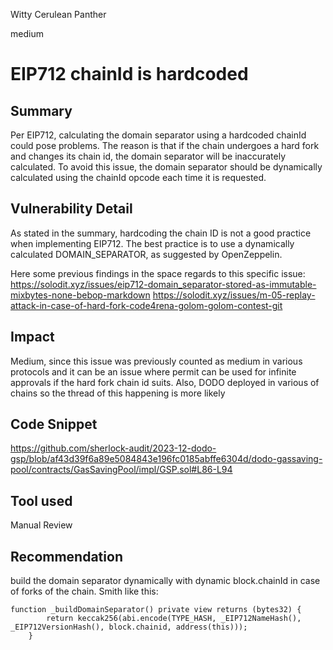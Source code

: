 Witty Cerulean Panther

medium

# EIP712 chainId is hardcoded

## Summary
Per EIP712, calculating the domain separator using a hardcoded chainId could pose problems. The reason is that if the chain undergoes a hard fork and changes its chain id, the domain separator will be inaccurately calculated. To avoid this issue, the domain separator should be dynamically calculated using the chainId opcode each time it is requested.
## Vulnerability Detail
As stated in the summary, hardcoding the chain ID is not a good practice when implementing EIP712. The best practice is to use a dynamically calculated DOMAIN_SEPARATOR, as suggested by OpenZeppelin.

 Here some previous findings in the space regards to this specific issue:
https://solodit.xyz/issues/eip712-domain_separator-stored-as-immutable-mixbytes-none-bebop-markdown
https://solodit.xyz/issues/m-05-replay-attack-in-case-of-hard-fork-code4rena-golom-golom-contest-git
## Impact
Medium, since this issue was previously counted as medium in various protocols and it can be an issue where permit can be used for infinite approvals if the hard fork chain id suits. Also, DODO deployed in various of chains so the thread of this happening is more likely 
## Code Snippet
https://github.com/sherlock-audit/2023-12-dodo-gsp/blob/af43d39f6a89e5084843e196fc0185abffe6304d/dodo-gassaving-pool/contracts/GasSavingPool/impl/GSP.sol#L86-L94
## Tool used

Manual Review

## Recommendation
build the domain separator dynamically with dynamic block.chainId in case of forks of the chain. Smith like this:
```solidity
function _buildDomainSeparator() private view returns (bytes32) {
        return keccak256(abi.encode(TYPE_HASH, _EIP712NameHash(), _EIP712VersionHash(), block.chainid, address(this)));
    }
```